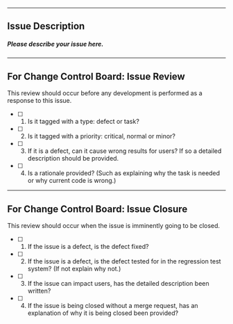 --------
Issue Description
--------
##### Please describe your issue here.




----------------
For Change Control Board: Issue Review
----------------
This review should occur before any development is performed as a response to this issue.
- [ ] 1. Is it tagged with a type: defect or task?
- [ ] 2. Is it tagged with a priority: critical, normal or minor?
- [ ] 3. If it is a defect, can it cause wrong results for users? If so a detailed description should be provided.
- [ ] 4. Is a rationale provided? (Such as explaining why the task is needed or why current code is wrong.)

-------
For Change Control Board: Issue Closure
-------
This review should occur when the issue is imminently going to be closed.
- [ ] 1. If the issue is a defect, is the defect fixed?
- [ ] 2. If the issue is a defect, is the defect tested for in the regression test system?  (If not explain why not.)
- [ ] 3. If the issue can impact users, has the detailed description been written?
- [ ] 4. If the issue is being closed without a merge request, has an explanation of why it is being closed been provided?
